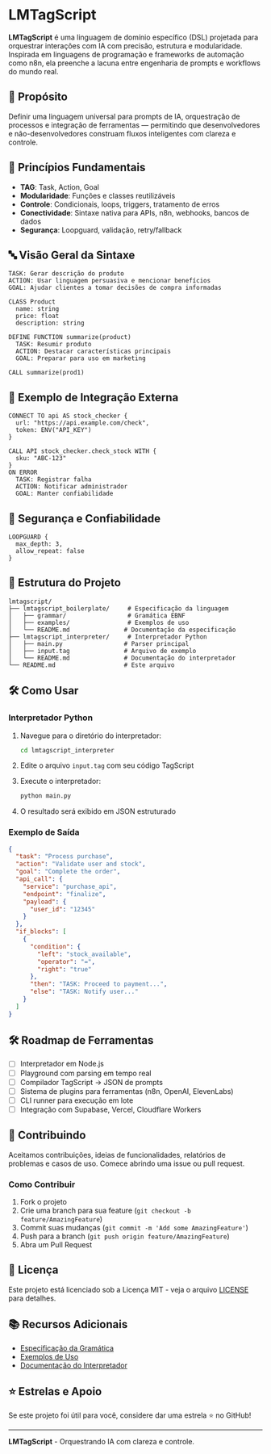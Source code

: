 # LMTagScript

**LMTagScript** é uma linguagem de domínio específico (DSL) projetada para orquestrar interações com IA com precisão, estrutura e modularidade. Inspirada em linguagens de programação e frameworks de automação como n8n, ela preenche a lacuna entre engenharia de prompts e workflows do mundo real.

## 🚀 Propósito

Definir uma linguagem universal para prompts de IA, orquestração de processos e integração de ferramentas — permitindo que desenvolvedores e não-desenvolvedores construam fluxos inteligentes com clareza e controle.

## 🧱 Princípios Fundamentais

- **TAG**: Task, Action, Goal
- **Modularidade**: Funções e classes reutilizáveis
- **Controle**: Condicionais, loops, triggers, tratamento de erros
- **Conectividade**: Sintaxe nativa para APIs, n8n, webhooks, bancos de dados
- **Segurança**: Loopguard, validação, retry/fallback

## 🔤 Visão Geral da Sintaxe

```tagscript
TASK: Gerar descrição do produto
ACTION: Usar linguagem persuasiva e mencionar benefícios
GOAL: Ajudar clientes a tomar decisões de compra informadas

CLASS Product
  name: string
  price: float
  description: string

DEFINE FUNCTION summarize(product)
  TASK: Resumir produto
  ACTION: Destacar características principais
  GOAL: Preparar para uso em marketing

CALL summarize(prod1)
```

## 🔌 Exemplo de Integração Externa

```tagscript
CONNECT TO api AS stock_checker {
  url: "https://api.example.com/check",
  token: ENV("API_KEY")
}

CALL API stock_checker.check_stock WITH {
  sku: "ABC-123"
}
ON ERROR
  TASK: Registrar falha
  ACTION: Notificar administrador
  GOAL: Manter confiabilidade
```

## 🔐 Segurança e Confiabilidade

```tagscript
LOOPGUARD {
  max_depth: 3,
  allow_repeat: false
}
```

## 📁 Estrutura do Projeto

```
lmtagscript/
├── lmtagscript_boilerplate/     # Especificação da linguagem
│   ├── grammar/                 # Gramática EBNF
│   ├── examples/                # Exemplos de uso
│   └── README.md               # Documentação da especificação
├── lmtagscript_interpreter/     # Interpretador Python
│   ├── main.py                 # Parser principal
│   ├── input.tag               # Arquivo de exemplo
│   └── README.md               # Documentação do interpretador
└── README.md                   # Este arquivo
```

## 🛠️ Como Usar

### Interpretador Python

1. Navegue para o diretório do interpretador:
   ```bash
   cd lmtagscript_interpreter
   ```

2. Edite o arquivo `input.tag` com seu código TagScript

3. Execute o interpretador:
   ```bash
   python main.py
   ```

4. O resultado será exibido em JSON estruturado

### Exemplo de Saída

```json
{
  "task": "Process purchase",
  "action": "Validate user and stock",
  "goal": "Complete the order",
  "api_call": {
    "service": "purchase_api",
    "endpoint": "finalize",
    "payload": {
      "user_id": "12345"
    }
  },
  "if_blocks": [
    {
      "condition": {
        "left": "stock_available",
        "operator": "=",
        "right": "true"
      },
      "then": "TASK: Proceed to payment...",
      "else": "TASK: Notify user..."
    }
  ]
}
```

## 🛠️ Roadmap de Ferramentas

- [ ] Interpretador em Node.js
- [ ] Playground com parsing em tempo real
- [ ] Compilador TagScript → JSON de prompts
- [ ] Sistema de plugins para ferramentas (n8n, OpenAI, ElevenLabs)
- [ ] CLI runner para execução em lote
- [ ] Integração com Supabase, Vercel, Cloudflare Workers

## 🤝 Contribuindo

Aceitamos contribuições, ideias de funcionalidades, relatórios de problemas e casos de uso.
Comece abrindo uma issue ou pull request.

### Como Contribuir

1. Fork o projeto
2. Crie uma branch para sua feature (`git checkout -b feature/AmazingFeature`)
3. Commit suas mudanças (`git commit -m 'Add some AmazingFeature'`)
4. Push para a branch (`git push origin feature/AmazingFeature`)
5. Abra um Pull Request

## 📘 Licença

Este projeto está licenciado sob a Licença MIT - veja o arquivo [LICENSE](LICENSE) para detalhes.

## 📚 Recursos Adicionais

- [Especificação da Gramática](lmtagscript_boilerplate/grammar/LMtagscript.ebnf)
- [Exemplos de Uso](lmtagscript_boilerplate/examples/)
- [Documentação do Interpretador](lmtagscript_interpreter/README.md)

## ⭐ Estrelas e Apoio

Se este projeto foi útil para você, considere dar uma estrela ⭐ no GitHub!

---

**LMTagScript** - Orquestrando IA com clareza e controle. 
